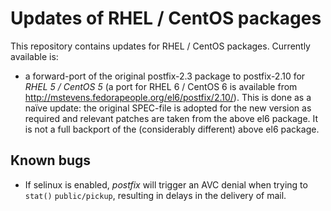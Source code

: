 # Updates of RHEL / CentOS packages #

This repository contains updates for RHEL / CentOS packages. Currently available is:

* a forward-port of the original postfix-2.3 package to postfix-2.10 for *RHEL 5 / CentOS 5*
  (a port for RHEL 6 / CentOS 6 is available from <http://mstevens.fedorapeople.org/el6/postfix/2.10/>).
  This is done as a naïve update: the original SPEC-file is adopted for the new version as required and relevant patches are taken from the above el6 package. It is not a full backport of the (considerably different) above el6 package.

## Known bugs ##

* If selinux is enabled, *postfix* will trigger an AVC denial when trying to `stat()` `public/pickup`, resulting in delays in the delivery of mail.

